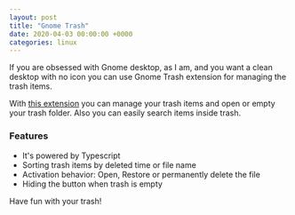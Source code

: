 ```yaml
---
layout: post
title: "Gnome Trash"
date: 2020-04-03 00:00:00 +0000
categories: linux
---
```


If you are obsessed with Gnome desktop, as I am, and you want a clean desktop with no icon
you can use Gnome Trash extension for managing the trash items.

With [this extension](https://extensions.gnome.org/extension/4410/gnome-trash/)
you can manage your trash items and open or empty your trash folder.
Also you can easily search items inside trash.

### Features

- It's powered by Typescript
- Sorting trash items by deleted time or file name
- Activation behavior: Open, Restore or permanently delete the file
- Hiding the button when trash is empty

Have fun with your trash!
